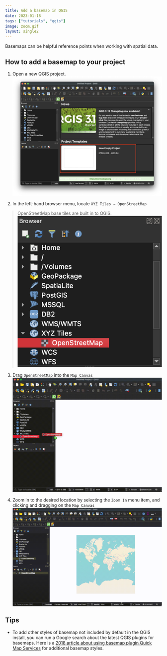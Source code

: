 ```yaml
---
title: Add a basemap in QGIS
date: 2023-01-18
tags: ["tutorials", "qgis"]
image: zoom.gif
layout: single2
---
```


Basemaps can be helpful reference points when working with spatial data. 

## How to add a basemap to your project

1. Open a new QGIS project.
![Screenshot of the QGIS opening page with a red box highlighting the Open a New Project option](media/1.png)

2. In the left-hand browser menu, locate `XYZ Tiles → OpenStreetMap`
> OpenStreetMap base tiles are built in to QGIS.
![Screenshot of the QGIS browser panel](media/2.png)

3. Drag `OpenStreetMap` into the `Map Canvas`
![Screen recording of dragging the base layer into the map canvas](media/add.gif)

4. Zoom in to the desired location by selecting the `Zoom In` menu item, and clicking and dragging on the `Map Canvas`
![Screen recording of zooming in close on an area in New York](media/zoom.gif)

## Tips
- To add other styles of basemap not included by default in the QGIS install, you can run a Google search about the latest QGIS plugins for basemaps. Here is a [2018 article about using basemap plugin Quick Map Services](https://opengislab.com/blog/2018/4/15/add-basemaps-in-qgis-30) for additional basemap styles.